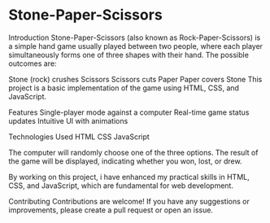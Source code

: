 # Stone-Paper-Scissors
Introduction
Stone-Paper-Scissors (also known as Rock-Paper-Scissors) is a simple hand game usually played between two people, where each player simultaneously forms one of three shapes with their hand. The possible outcomes are:

Stone (rock) crushes Scissors
Scissors cuts Paper
Paper covers Stone
This project is a basic implementation of the game using HTML, CSS, and JavaScript.

Features
Single-player mode against a computer
Real-time game status updates
Intuitive UI with animations

Technologies Used
HTML
CSS
JavaScript

The computer will randomly choose one of the three options.
The result of the game will be displayed, indicating whether you won, lost, or drew.

By working on this project, i have enhanced my practical skills in HTML, CSS, and JavaScript, which are fundamental for web development.

Contributing
Contributions are welcome! If you have any suggestions or improvements, please create a pull request or open an issue.

